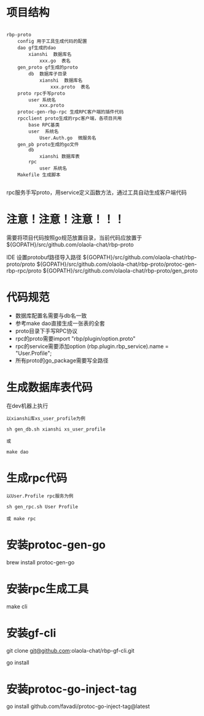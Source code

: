 

# 项目结构

```

rbp-proto
    config 用于工具生成代码的配置
    dao gf生成的dao
        xianshi  数据库名
            xxx.go  表名
    gen_proto gf生成的proto
        db  数据库子目录
            xianshi  数据库名
                xxx.proto  表名
    proto rpc手写proto
        user 系统名
            xxx.proto
    protoc-gen-rbp-rpc 生成RPC客户端的插件代码
    rpcclient proto生成的rpc客户端，各项目共用
        base RPC基类
        user  系统名
            User.Auth.go  微服务名
    gen_pb proto生成的go文件
        db
            xianshi 数据库表
        rpc
            user 系统名
    Makefile 生成脚本
    
```

rpc服务手写proto，用service定义函数方法，通过工具自动生成客户端代码


# 注意！注意！注意！！！

需要将项目代码按照go规范放置目录，当前代码应放置于${GOPATH}/src/github.com/olaola-chat/rbp-proto

IDE 设置protobuf路径导入路径
${GOPATH}/src/github.com/olaola-chat/rbp-proto/proto
${GOPATH}/src/github.com/olaola-chat/rbp-proto/protoc-gen-rbp-rpc/proto
${GOPATH}/src/github.com/olaola-chat/rbp-proto/gen_proto


# 代码规范

* 数据库配置名需要与db名一致
* 参考make dao直接生成一张表的全套
* proto目录下手写RPC协议
* rpc的proto需要import "rbp/plugin/option.proto"
* rpc的service需要添加option (rbp.plugin.rbp_service).name = "User.Profile";
* 所有proto的go_package需要写全路径

# 生成数据库表代码

在dev机器上执行

```
以xianshi库xs_user_profile为例

sh gen_db.sh xianshi xs_user_profile

或

make dao

```

# 生成rpc代码

```
以User.Profile rpc服务为例

sh gen_rpc.sh User Profile

或 make rpc

```

# 安装protoc-gen-go
brew install protoc-gen-go

# 安装rpc生成工具
make cli

# 安装gf-cli

git clone git@github.com:olaola-chat/rbp-gf-cli.git

go install

# 安装protoc-go-inject-tag

go install github.com/favadi/protoc-go-inject-tag@latest
